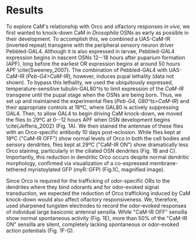 # Results
To explore CaM's relationship with Orco and olfactory responses _in vivo_, we first wanted to knock-down CaM in _Drosophila_ OSNs as early as possible in their development.
To accomplish this, we combined a UAS-CaM-IR (inverted repeat) transgene with the peripheral sensory neuron driver Pebbled-GAL4.
Although it is also expressed in larvae, Pebbled-GAL4 expression begins in nascent OSNs 12--18 hours after puparium formation (APF), long before the earliest OR expression begins at around 50 hours APF \cite{Sweeney_2007}.
The combination of Pebbled-GAL4 with UAS-CaM-IR (_Peb-G4>CaM-IR_), however, induces pupal lethality (data not shown).
To bypass this lethality, we used the ubiquitously expressed, temperature-sensitive tubulin-GAL80^ts to limit expression of the _CaM-IR_ transgene until the pupal stage when the OSNs are being born.
Thus, we set up and maintained the experimental flies (_Peb-G4, G80^ts>CaM-IR_) and their appropriate controls at 18ºC, where GAL80 is actively suppressing GAL4.
Then, to allow GAL4 to begin driving CaM knock-down, we moved the flies to 29ºC at 0--12 hours APF when OSN development begins \cite{Jefferis_2002} (Fig. 1A).
We then stained the antennae of these flies with an Orco-specific antibody 10 days post-eclosion.
While flies kept at 18ºC ("CaM-IR OFF") show normal levels of Orco in both the cell bodies and sensory dendrites, flies kept at 29ºC ("CaM-IR ON") show dramatically less Orco staining, particularly in the ciliated OSN dendrites (Fig. 1B and C).
Importantly, this reduction in dendritic Orco occurs despite normal dendritic morphology, confirmed via visualization of a co-expressed membrane-tethered myristoylated GFP (myR::GFP) (Fig.1C, magnified image).

Since Orco is required for the trafficking of odor-specific ORs to the dendrites where they bind odorants and for odor-evoked signal transduction, we expected the reduction of Orco trafficking induced by CaM knock-down would also affect olfactory responsiveness.
We, therefore, used sharpened tungsten electrodes to record the odor-evoked responses of individual large basiconic antennal sensilla.
While "CaM-IR OFF" sensilla show normal spontaneous activity (Fig. 1E), more than 50% of the "CaM-IR ON" sensilla are silent, completely lacking spontaneous or odor-evoked action potentials (Fig. 1F-G).